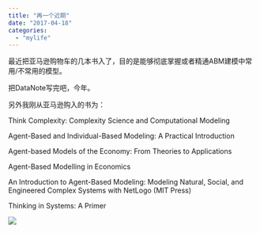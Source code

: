 ```yaml
---
title: "再一个近期"
date: "2017-04-18"
categories: 
  - "mylife"
---
```


最近把亚马逊购物车的几本书入了，目的是能够彻底掌握或者精通ABM建模中常用/不常用的模型。

把DataNote写完吧，今年。

另外我刚从亚马逊购入的书为：

Think Complexity: Complexity Science and Computational Modeling

Agent-Based and Individual-Based Modeling: A Practical Introduction

Agent-based Models of the Economy: From Theories to Applications

Agent-Based Modelling in Economics

An Introduction to Agent-Based Modeling: Modeling Natural, Social, and Engineered Complex Systems with NetLogo (MIT Press)

Thinking in Systems: A Primer

[![](/blog/post/images/微信图片_20170428103848-1024x891.jpg)](https://blog.lofyer.org/wp-content/uploads/微信图片_20170428103848.jpg)
